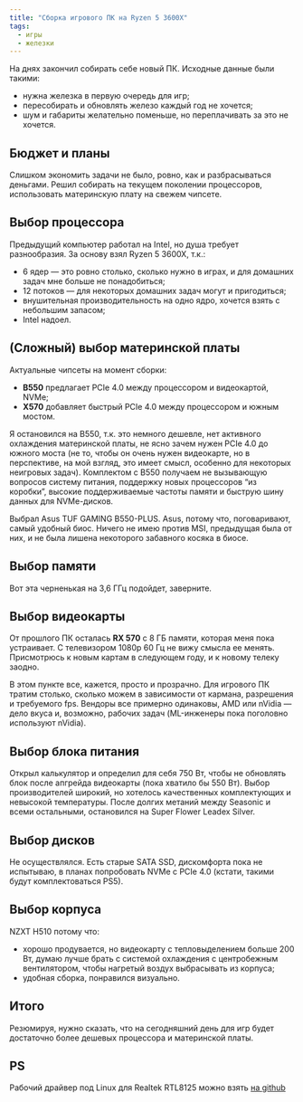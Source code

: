 ```yaml
---
title: "Сборка игрового ПК на Ryzen 5 3600X"
tags:
  - игры
  - железки
---
```


На днях закончил собирать себе новый ПК. Исходные данные были такими:

- нужна железка в первую очередь для игр;
- пересобирать и обновлять железо каждый год не хочется;
- шум и габариты желательно поменьше, но переплачивать за это не хочется.

## Бюджет и планы

Слишком экономить задачи не было, ровно, как и разбрасываться деньгами. Решил собирать на текущем поколении процессоров, использовать материнскую плату на свежем чипсете.

## Выбор процессора

Предыдущий компьютер работал на Intel, но душа требует разнообразия. За основу взял Ryzen 5 3600X, т.к.:

- 6 ядер — это ровно столько, сколько нужно в играх, и для домашних задач мне больше не понадобиться;
- 12 потоков — для некоторых домашних задач могут и пригодиться;
- внушительная производительность на одно ядро, хочется взять с небольшим запасом;
- Intel надоел.

## (Сложный) выбор материнской платы

Актуальные чипсеты на момент сборки:  

- **B550** предлагает PCIe 4.0 между процессором и видеокартой, NVMe;
- **X570** добавляет быстрый PCIe 4.0 между процессором и южным мостом.

Я остановился на B550, т.к. это немного дешевле, нет активного охлаждения материнской платы, не ясно зачем нужен PCIe 4.0 до южного моста (не то, чтобы он очень нужен видеокарте, но в перспективе, на мой взгляд, это имеет смысл, особенно для некоторых неигровых задач). Комплектом с B550 получаем не вызывающую вопросов систему питания, поддержку новых процессоров “из коробки”, высокие поддерживаемые частоты памяти и быструю шину данных для NVMe-дисков.

Выбрал Asus TUF GAMING B550-PLUS. Asus, потому что, поговаривают, самый удобный биос. Ничего не имею против MSI, предыдущая была от них, и не была лишена некоторого забавного косяка в биосе.

## Выбор памяти

Вот эта черненькая на 3,6 ГГц подойдет, заверните.

## Выбор видеокарты

От прошлого ПК осталась **RX 570** с 8 ГБ памяти, которая меня пока устраивает. С телевизором 1080p 60 Гц не вижу смысла ее менять. Присмотрюсь к новым картам в следующем году, и к новому телеку заодно.

В этом пункте все, кажется, просто и прозрачно. Для игрового ПК тратим столько, сколько можем в зависимости от кармана, разрешения и требуемого fps. Вендоры все примерно одинаковы, AMD или nVidia — дело вкуса и, возможно, рабочих задач (ML-инженеры пока поголовно используют nVidia).

## Выбор блока питания 

Открыл калькулятор и определил для себя 750 Вт, чтобы не обновлять блок после апгрейда видеокарты (пока хватило бы 550 Вт). Выбор производителей широкий, но хотелось качественных комплектующих и невысокой температуры. После долгих метаний между Seasonic и всеми остальными, остановился на Super Flower Leadex Silver.

## Выбор дисков

Не осуществлялся. Есть старые SATA SSD, дискомфорта пока не испытываю, в планах попробовать NVMe с PCIe 4.0 (кстати, такими будут комплектоваться PS5).

## Выбор корпуса

NZXT H510 потому что:

- хорошо продувается, но видеокарту с тепловыделением больше 200 Вт, думаю лучше брать с системой охлаждения с центробежным вентилятором, чтобы нагретый воздух выбрасывать из корпуса;
- удобная сборка, понравился визуально.

## Итого

Резюмируя, нужно сказать, что на сегодняшний день для игр будет достаточно более дешевых процессора и материнской платы.

## PS

Рабочий драйвер под Linux для Realtek RTL8125 можно взять [на github](https://github.com/TallGuy74/r8125)
